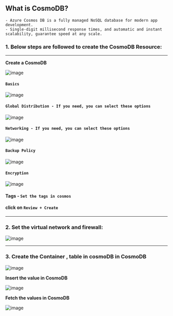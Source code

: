 ## What is CosmoDB?
```
- Azure Cosmos DB is a fully managed NoSQL database for modern app development. 
- Single-digit millisecond response times, and automatic and instant scalability, guarantee speed at any scale. 
```
### 1. Below steps are followed to create the CosmoDB Resource:
---

**Create a CosmoDB**

![image](https://user-images.githubusercontent.com/91359308/175926492-961f6397-42bb-42b7-96d3-21b812110464.png)

#### `Basics`

![image](https://user-images.githubusercontent.com/91359308/175927126-78d76335-b1de-44ff-982b-e5c6ac80fc1c.png)

#### `Global Distribution - If you need, you can select these options`

![image](https://user-images.githubusercontent.com/91359308/175927313-62f16684-4426-4508-b1d0-05c545f90e8d.png)

#### `Networking - If you need, you can select these options`

![image](https://user-images.githubusercontent.com/91359308/175927871-fe8d1ae4-49b0-4714-8048-71f8cd4e831c.png)

#### `Backup Policy`

![image](https://user-images.githubusercontent.com/91359308/175928353-7428161c-0c3d-4f09-a9ae-919797218fd5.png)

#### `Encryption`

![image](https://user-images.githubusercontent.com/91359308/175928658-aa829fc8-df2f-4589-a1ec-0de8bcef6954.png)


#### Tags - `Set the tags in cosmos`

#### click on `Review + Create`
---

### 2. Set the virtual network and firewall:

![image](https://user-images.githubusercontent.com/91359308/175940631-01fe4137-f75d-4848-a7b2-0f879686d69a.png)

---
### 3. Create the Container , table in cosmoDB in CosmoDB

![image](https://user-images.githubusercontent.com/91359308/175941556-11176011-79d5-4f9d-889d-a433a7fc6897.png)

**Insert the value in CosmoDB**

![image](https://user-images.githubusercontent.com/91359308/175942119-97d59872-68d5-4622-b723-c82355b322da.png)

**Fetch the values in CosmoDB**

![image](https://user-images.githubusercontent.com/91359308/175942711-47593bbb-b2bb-4ed1-97da-c437a3075839.png)


